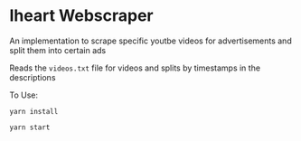 # Iheart Webscraper

An implementation to scrape specific youtbe videos for advertisements and split them into certain ads

Reads the `videos.txt` file for videos and splits by timestamps in the descriptions

To Use:

```
yarn install

yarn start

```
